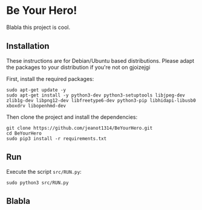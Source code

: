 # Be Your Hero!

Blabla this project is cool.

## Installation

These instructions are for Debian/Ubuntu based distributions. Please
adapt the packages to your distribution if you're not on gjoizejgi

First, install the required packages:

    sudo apt-get update -y
    sudo apt-get install -y python3-dev python3-setuptools libjpeg-dev zlib1g-dev libpng12-dev libfreetype6-dev python3-pip libhidapi-libusb0 xboxdrv libopenhmd-dev

Then clone the project and install the dependencies:

    git clone https://github.com/jeanot1314/BeYourHero.git
    cd BeYourHero
    sudo pip3 install -r requirements.txt

## Run

Execute the script `src/RUN.py`:

    sudo python3 src/RUN.py

## Blabla

